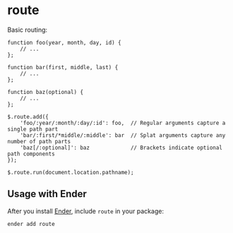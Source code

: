 route
=====

Basic routing:

    function foo(year, month, day, id) {
        // ...
    };

    function bar(first, middle, last) {
        // ...
    };

    function baz(optional) {
        // ...
    };

    $.route.add({
        'foo/:year/:month/:day/:id': foo,  // Regular arguments capture a single path part
        'bar/:first/*middle/:middle': bar  // Splat arguments capture any number of path parts
        'baz[/:optional]': baz  		   // Brackets indicate optional path components
    });

	$.route.run(document.location.pathname);

Usage with Ender
----------------
After you install [Ender](http://ender.no.de), include `route` in your package:

    ender add route
